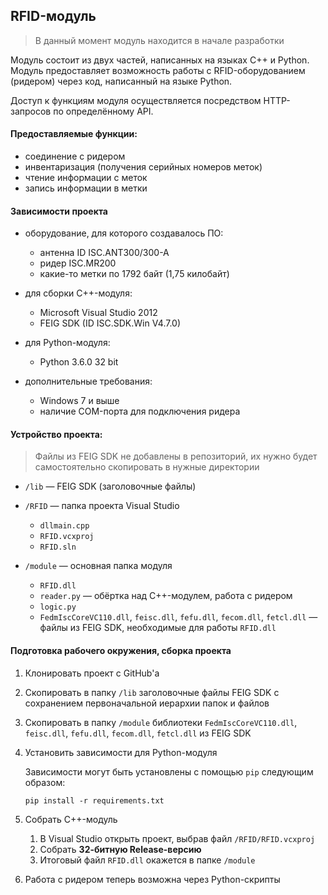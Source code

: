 ## RFID-модуль

> В данный момент модуль находится в начале разработки

Модуль состоит из двух частей, написанных на языках C++ и Python. Модуль предоставляет возможность работы с RFID-оборудованием (ридером) через код, написанный на языке Python.

Доступ к функциям модуля осуществляется посредством HTTP-запросов по определённому API.


#### Предоставляемые функции:

- соединение с ридером
- инвентаризация (получения серийных номеров меток)
- чтение информации с меток
- запись информации в метки


#### Зависимости проекта

- оборудование, для которого создавалось ПО:

    - антенна ID ISC.ANT300/300-A
    - ридер ISC.MR200
    - какие-то метки по 1792 байт (1,75 килобайт)

- для сборки С++-модуля:

    - Microsoft Visual Studio 2012
    - FEIG SDK (ID ISC.SDK.Win V4.7.0)

- для Python-модуля:

    - Python 3.6.0 32 bit

- дополнительные требования:

    - Windows 7 и выше
    - наличие COM-порта для подключения ридера


#### Устройство проекта:

> Файлы из FEIG SDK не добавлены в репозиторий, их нужно будет самостоятельно скопировать в нужные директории

- `/lib` — FEIG SDK (заголовочные файлы)

- `/RFID` — папка проекта Visual Studio

    - `dllmain.cpp`
    - `RFID.vcxproj`
    - `RFID.sln`

- `/module` — основная папка модуля

    - `RFID.dll`
    - `reader.py` — обёртка над C++-модулем, работа с ридером
    - `logic.py`
    - `FedmIscCoreVC110.dll`, `feisc.dll`, `fefu.dll`, `fecom.dll`, `fetcl.dll` — файлы  из FEIG SDK, необходимые для работы `RFID.dll`


#### Подготовка рабочего окружения, сборка проекта

1. Клонировать проект с GitHub'а
2. Скопировать в папку `/lib` заголовочные файлы FEIG SDK с сохранением первоначальной иерархии папок и файлов
3. Скопировать в папку `/module` библиотеки `FedmIscCoreVC110.dll`, `feisc.dll`, `fefu.dll`, `fecom.dll`, `fetcl.dll` из FEIG SDK
4. Установить зависимости для Python-модуля

    Зависимости могут быть установлены с помощью `pip` следующим образом:

    ```
    pip install -r requirements.txt
    ```

5. Собрать C++-модуль

    1. В Visual Studio открыть проект, выбрав файл `/RFID/RFID.vcxproj`
    2. Собрать **32-битную Release-версию**
    3. Итоговый файл `RFID.dll` окажется в папке `/module`

6. Работа с ридером теперь возможна через Python-скрипты